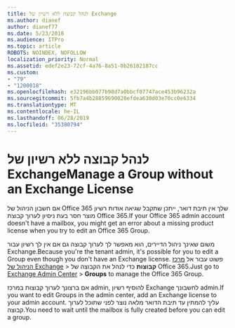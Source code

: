 ```yaml
---
title: לנהל קבוצה ללא רשיון של Exchange
ms.author: dianef
author: dianef77
ms.date: 5/23/2018
ms.audience: ITPro
ms.topic: article
ROBOTS: NOINDEX, NOFOLLOW
localization_priority: Normal
ms.assetid: edef2e23-72cf-4a76-8a51-0b26182187cc
ms.custom:
- "79"
- "1200018"
ms.openlocfilehash: e32196bb077b98d7a0bbcf07747ace453b96232a
ms.sourcegitcommit: 5fb7a4b28859690020efdea630d03e70cc0e6334
ms.translationtype: MT
ms.contentlocale: he-IL
ms.lasthandoff: 06/28/2019
ms.locfileid: "35380794"
---
```

# <a name="manage-a-group-without-an-exchange-license"></a><span data-ttu-id="404f9-102">לנהל קבוצה ללא רשיון של Exchange</span><span class="sxs-lookup"><span data-stu-id="404f9-102">Manage a Group without an Exchange License</span></span>

<span data-ttu-id="404f9-103">אם חשבון הניהול של Office 365 שלך אין תיבת דואר, ייתכן שתקבל שגיאה אודות רשיון מוצר חסר בעת ניסיון לערוך קבוצת Office 365.</span><span class="sxs-lookup"><span data-stu-id="404f9-103">If your Office 365 admin account doesn't have a mailbox, you might get an error about a missing product license when you try to edit an Office 365 Group.</span></span>
  
<span data-ttu-id="404f9-104">משום שאינך ניהול הדיירים, הוא מאפשר לך לערוך קבוצה גם אם אין לך רשיון עבור Exchange.</span><span class="sxs-lookup"><span data-stu-id="404f9-104">Because you're the tenant admin, it's possible for you to edit a Group even though you don't have an Exchange license.</span></span> <span data-ttu-id="404f9-105">פשוט עבור אל [מרכז הניהול של Exchange](https://outlook.office365.com/ecp.aspx) \> **קבוצות** כדי לנהל את הקבוצה של Office 365.</span><span class="sxs-lookup"><span data-stu-id="404f9-105">Just go to [Exchange Admin Center](https://outlook.office365.com/ecp.aspx) \> **Groups** to manage the Office 365 Group.</span></span>
  
<span data-ttu-id="404f9-106">אם ברצונך לערוך קבוצות במרכז admin, להוסיף רשיון Exchange לחשבונך admin.</span><span class="sxs-lookup"><span data-stu-id="404f9-106">If you want to edit Groups in the admin center, add an Exchange license to your admin account.</span></span> <span data-ttu-id="404f9-107">עליך להמתין עד תיבת הדואר מלאה נוצר לפני שתוכל לערוך קבוצה.</span><span class="sxs-lookup"><span data-stu-id="404f9-107">You need to wait until the mailbox is fully created before you can edit a group.</span></span>
  